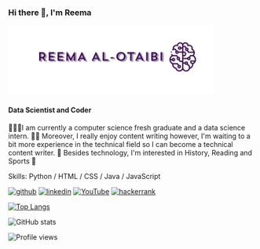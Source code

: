 ### Hi there 👋, I'm Reema

   ![Data Scientist and Coder](https://github.com/reemaalotaibi/reemaalotaibi/blob/main/banner.png)

#### Data Scientist and Coder

👩🏻‍💻I am currently a computer science fresh graduate and a data science intern. 
✍🏼 Moreover, I really enjoy content writing however, I'm waiting to a bit more experience in the technical field so I can become a technical content writer.
📖 Besides technology, I'm interested in History, Reading and Sports 🏀

Skills: Python / HTML / CSS / Java / JavaScript



[<img src='https://cdn.jsdelivr.net/npm/simple-icons@3.0.1/icons/github.svg' alt='github' height='40'>](https://github.com/reemaalotaibi)  [<img src='https://cdn.jsdelivr.net/npm/simple-icons@3.0.1/icons/linkedin.svg' alt='linkedin' height='40'>](https://www.linkedin.com/in/reemaalotaibi/)  [<img src='https://cdn.jsdelivr.net/npm/simple-icons@3.0.1/icons/youtube.svg' alt='YouTube' height='40'>](https://www.youtube.com/channel/UC8wLUgxJjHTwa9-OM6OjBcA/playlists)  [<img src='https://cdn.jsdelivr.net/npm/simple-icons@3.0.1/icons/hackerrank.svg' alt='hackerrank' height='40'>](https://www.hackerrank.com/reemaalotaibi)  

[![Top Langs](https://github-readme-stats.vercel.app/api/top-langs/?username=reemaalotaibi)](https://github.com/anuraghazra/github-readme-stats)

![GitHub stats](https://github-readme-stats.vercel.app/api?username=reemaalotaibi&show_icons=true)  

![Profile views](https://gpvc.arturio.dev/reemaalotaibi)  
